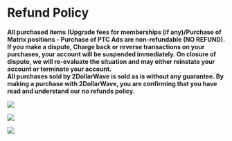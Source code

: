 Refund Policy
=============

  
  
  

**All purchased items (Upgrade fees for memberships (if any)/Purchase of Matrix positions - Purchase of PTC Ads are non-refundable (NO REFUND).  
If you make a dispute, Charge back or reverse transactions on your purchases, your account will be suspended immediately. On closure of dispute, we will re-evaluate the situation and may either reinstate your account or terminate your account.  
All purchases sold by 2DollarWave is sold as is without any guarantee. By making a purchase with 2DollarWave, you are confirming that you have read and understand our no refunds policy.**

  

  

[![](https://faucetcrypto.com/banners/468x60.gif)](https://www.2dollarwave.com/trr.php?id=1)

  

[![](https://earnbitmoon.club/promo/EBM-468x60.gif)](https://www.2dollarwave.com/trr.php?id=11)

  
  
[![](https://www.spillovermatrix.com/images/best728.gif)](https://spillovermatrix.com/oes.php)